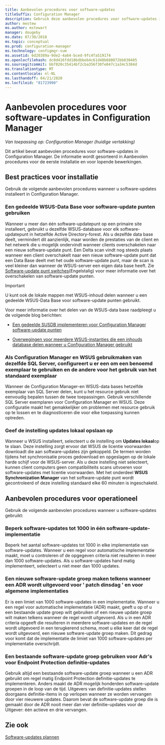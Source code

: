 ```yaml
---
title: Aanbevolen procedures voor software-updates
titleSuffix: Configuration Manager
description: Gebruik deze aanbevolen procedures voor software-updates in Configuration Manager.
author: mestew
ms.author: mstewart
manager: dougeby
ms.date: 07/30/2018
ms.topic: conceptual
ms.prod: configuration-manager
ms.technology: configmgr-sum
ms.assetid: 6d20389a-9de2-4a64-bced-9fc4fa519174
ms.openlocfilehash: dc0d416fdd186dbbeb4c61d48b688072bb830485
ms.sourcegitcommit: bbf820c35414bf2cba356f30fe047c1a34c5384d
ms.translationtype: MT
ms.contentlocale: nl-NL
ms.lasthandoff: 04/21/2020
ms.locfileid: "81723990"
---
```

# <a name="best-practices-for-software-updates-in-configuration-manager"></a>Aanbevolen procedures voor software-updates in Configuration Manager

*Van toepassing op: Configuration Manager (huidige vertakking)*

Dit artikel bevat aanbevolen procedures voor software-updates in Configuration Manager. De informatie wordt gesorteerd in Aanbevolen procedures voor de eerste installatie en voor lopende bewerkingen.  



## <a name="installation-best-practices"></a><a name="bkmk_install"></a>Best practices voor installatie  

Gebruik de volgende aanbevolen procedures wanneer u software-updates installeert in Configuration Manager.  


### <a name="use-a-shared-wsus-database-for-software-update-points"></a><a name="bkmk_shared-susdb"></a>Een gedeelde WSUS-Data Base voor software-update punten gebruiken  

Wanneer u meer dan één software-updatepunt op een primaire site installeert, gebruikt u dezelfde WSUS-database voor elk software-updatepunt in hetzelfde Active Directory-forest. Als u dezelfde data base deelt, vermindert dit aanzienlijk, maar worden de prestaties van de client en het netwerk die u mogelijk ondervindt wanneer clients overschakelen naar een nieuw software-update punt. Een Delta scan vindt nog steeds plaats wanneer een client overschakelt naar een nieuw software-update punt dat een Data Base deelt met het oude software-update punt, maar de scan is veel kleiner dan wanneer de WSUS-server een eigen data base heeft. Zie [Software-update punt switches](plan-for-software-updates.md#BKMK_SUPSwitching)(Engelstalig) voor meer informatie over het overschakelen van software-update punten.  

> [!IMPORTANT]  
>  U kunt ook de lokale mappen met WSUS-inhoud delen wanneer u een gedeelde WSUS-Data Base voor software-update punten gebruikt.  

Voor meer informatie over het delen van de WSUS-data base raadpleegt u de volgende blog berichten:  

- [Een gedeelde SUSDB implementeren voor Configuration Manager software-update punten](https://techcommunity.microsoft.com/t5/Configuration-Manager-Archive/How-to-implement-a-shared-SUSDB-for-Configuration-Manager/ba-p/274103)  

- [Overwegingen voor meerdere WSUS-instanties die een inhouds database delen wanneer u Configuration Manager gebruikt](https://blogs.technet.microsoft.com/wsus/2014/03/22/considerations-for-multiple-wsus-instances-sharing-a-content-database-when-using-system-center-configuration-manager-but-without-network-load-balancing-nlb/)  


### <a name="when-configuration-manager-and-wsus-use-the-same-sql-server-configure-one-to-use-a-named-instance-and-the-other-to-use-the-default-instance"></a><a name="bkmk_sql-instance"></a>Als Configuration Manager en WSUS gebruikmaken van dezelfde SQL Server, configureert u er een om een benoemd exemplaar te gebruiken en de andere voor het gebruik van het standaard exemplaar  

Wanneer de Configuration Manager-en WSUS-data bases hetzelfde exemplaar van SQL Server delen, kunt u het resource gebruik niet eenvoudig bepalen tussen de twee toepassingen. Gebruik verschillende SQL Server exemplaren voor Configuration Manager en WSUS. Deze configuratie maakt het gemakkelijker om problemen met resource gebruik op te lossen en te diagnosticeren die voor elke toepassing kunnen optreden.  


### <a name="specify-the-store-updates-locally-setting"></a><a name="bkmk_store-local"></a>Geef de instelling updates lokaal opslaan op  

Wanneer u WSUS installeert, selecteert u de instelling om **Updates lokaal**op te slaan. Deze instelling zorgt ervoor dat WSUS de licentie voorwaarden downloadt die aan software-updates zijn gekoppeld. De termen worden tijdens het synchronisatie proces gedownload en opgeslagen op de lokale harde schijf voor de WSUS-server. Als u deze instelling niet selecteert, kunnen client computers geen compatibiliteits scans uitvoeren voor software-updates met licentie voorwaarden. Met het onderdeel **WSUS Synchronization Manager** van het software-update punt wordt gecontroleerd of deze instelling standaard elke 60 minuten is ingeschakeld.  



## <a name="operational-best-practices"></a><a name="bkmk_operation"></a>Aanbevolen procedures voor operationeel  

Gebruik de volgende aanbevolen procedures wanneer u software-updates gebruikt:  


### <a name="limit-software-updates-to-1000-in-a-single-software-update-deployment"></a><a name="bkmk_object-limit"></a>Beperk software-updates tot 1000 in één software-update-implementatie  

Beperk het aantal software-updates tot 1000 in elke implementatie van software-updates. Wanneer u een regel voor automatische implementatie maakt, moet u controleren of de opgegeven criteria niet resulteren in meer dan 1000 software-updates. Als u software-updates hand matig implementeert, selecteert u niet meer dan 1000 updates.  


### <a name="create-a-new-software-update-group-each-time-an-adr-runs-for-patch-tuesday-and-for-general-deployments"></a><a name="bkmk_new-group"></a>Een nieuwe software-update groep maken telkens wanneer een ADR wordt uitgevoerd voor ' patch dinsdag ' en voor algemene implementaties  

Er is een limiet van 1000 software-updates in een implementatie. Wanneer u een regel voor automatische implementatie (ADR) maakt, geeft u op of u een bestaande update groep wilt gebruiken of een nieuwe update groep wilt maken telkens wanneer de regel wordt uitgevoerd. Als u in een ADR criteria opgeeft die resulteren in meerdere software-updates en de regel wordt uitgevoerd in een terugkerend schema, moet u elke keer dat de regel wordt uitgevoerd, een nieuwe software-update groep maken. Dit gedrag voor komt dat de implementatie de limiet van 1000 software-updates per implementatie overschrijdt.  


### <a name="use-an-existing-software-update-group-for-adrs-for-endpoint-protection-definition-updates"></a><a name="bkmk_same-group"></a>Een bestaande software-update groep gebruiken voor Adr's voor Endpoint Protection definitie-updates  

Gebruik altijd een bestaande software-update groep wanneer u een ADR gebruikt om regel matig Endpoint Protection definitie-updates te implementeren. Anders maakt de ADR mogelijk honderden software-update groepen in de loop van de tijd. Uitgevers van definitie-updates stellen doorgaans definitie-items in op verlopen wanneer ze worden vervangen door vier nieuwere updates. Daarom bevat de software-update groep die is gemaakt door de ADR nooit meer dan vier definitie-updates voor de Uitgever: één actieve en drie vervangen.  



## <a name="see-also"></a>Zie ook  
 [Software-updates plannen](plan-for-software-updates.md)
